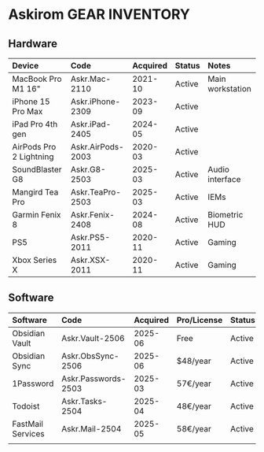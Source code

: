 # Askirom GEAR INVENTORY

## Hardware
| Device                  | Code              | Acquired | Status | Notes            |
| :---------------------- | :---------------- | :------- | :----- | :--------------- |
| MacBook Pro M1 16"      | Askr.Mac-2110     | 2021-10  | Active | Main workstation |
| iPhone 15 Pro Max       | Askr.iPhone-2309  | 2023-09  | Active |                  |
| iPad Pro 4th gen        | Askr.iPad-2405    | 2024-05  | Active |                  |
| AirPods Pro 2 Lightning | Askr.AirPods-2003 | 2020-03  | Active |                  |
| SoundBlaster G8         | Askr.G8-2503      | 2025-03  | Active | Audio interface  |
| Mangird Tea Pro         | Askr.TeaPro-2503  | 2025-03  | Active | IEMs             |
| Garmin Fenix 8          | Askr.Fenix-2408   | 2024-08  | Active | Biometric HUD    |
| PS5                     | Askr.PS5-2011     | 2020-11  | Active | Gaming           |
| Xbox Series X           | Askr.XSX-2011     | 2020-11  | Active | Gaming           |

## Software
| Software          | Code                | Acquired | Pro/License | Status | Renewal    |
| :---------------- | :------------------ | :------- | :---------- | :----- | :--------- |
| Obsidian Vault    | Askr.Vault-2506     | 2025-06  | Free        | Active | —          |
| Obsidian Sync     | Askr.ObsSync-2506   | 2025-06  | $48/year    | Active | 30.06.2025 |
| 1Password         | Askr.Passwords-2503 | 2025-03  | 57€/year    | Active | 22.04.2026 |
| Todoist           | Askr.Tasks-2504     | 2025-04  | 48€/year    | Active | 13.04.2026 |
| FastMail Services | Askr.Mail-2504      | 2025-05  | 58€/year    | Active | 04.05.2028 |
|                   |                     |          |             |        |            |
